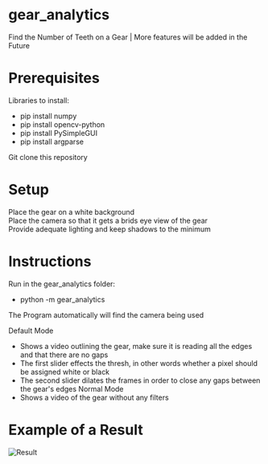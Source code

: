 # gear_analytics
Find the Number of Teeth on a Gear | More features will be added in the Future

# Prerequisites
Libraries to install: <br>
  * pip install numpy 
  * pip install opencv-python 
  * pip install PySimpleGUI 
  * pip install argparse

Git clone this repository <br>

# Setup 
Place the gear on a white background <br>
Place the camera so that it gets a brids eye view of the gear <br>
Provide adequate lighting and keep shadows to the minimum <br>
  
# Instructions 
Run in the gear_analytics folder:
  * python -m gear_analytics

The Program automatically will find the camera being used

Default Mode
* Shows a video outlining the gear, make sure it is reading all the edges and that there are no gaps
* The first slider effects the thresh, in other words whether a pixel should be assigned white or black
* The second slider dilates the frames in order to close any gaps between the gear's edges
Normal Mode
* Shows a video of the gear without any filters

# Example of a Result
![Result](https://user-images.githubusercontent.com/31074545/122280502-42ccff00-ceb7-11eb-84b3-fad0a79eefa0.PNG)
                    
